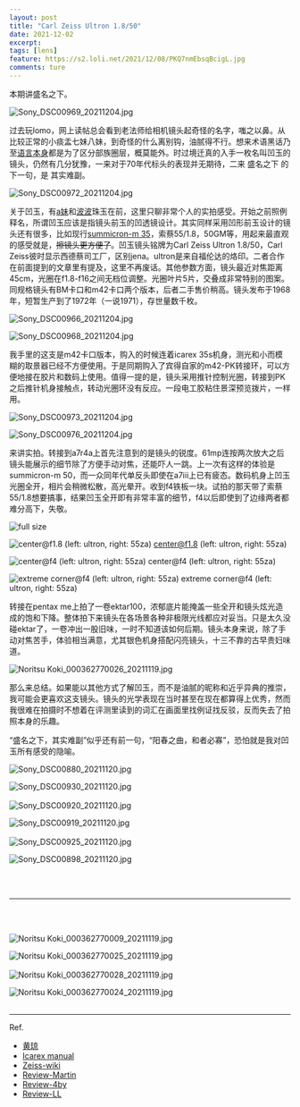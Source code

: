 ```yaml
---
layout: post
title: "Carl Zeiss Ultron 1.8/50"
date: 2021-12-02
excerpt: 
tags: [lens]
feature: https://s2.loli.net/2021/12/08/PKQ7nmEbsqBcigL.jpg
comments: ture
---
```



本期讲盛名之下。

![Sony_DSC00969_20211204.jpg](https://s2.loli.net/2021/12/08/E2CYgzUoFMPXJpG.jpg)

过去玩lomo，网上读帖总会看到老法师给相机镜头起奇怪的名字，嗤之以鼻。从比较正常的小痰盂七妹八妹，到奇怪的什么离别钩，油腻得不行。想来术语黑话乃至[语言本身](https://www.merriam-webster.com/dictionary/shibboleth#:~:text=Thesaurus%20for%20More%C2%A0-,Did%20you%20know%3F,-The%20Bible%27s%20Book)都是为了区分部族圈层，概莫能外。时过境迁真的入手一枚名叫凹玉的镜头，仍然有几分犹豫，一来对于70年代标头的表现并无期待，二来 盛名之下 的下一句，是 其实难副。

![Sony_DSC00972_20211204.jpg](https://s2.loli.net/2021/12/08/jzl9tTxh8PIUoFB.jpg)

关于凹玉，有[a妹](https://weibo.com/ttarticle/p/show?id=2309634590025516908756)和[波波](https://www.wavechaser.xyz/optics-imaging/2019/12/ultron50)珠玉在前，这里只聊非常个人的实拍感受。开始之前照例释名，所谓凹玉应该是指镜头前玉的凹透镜设计。其实同样采用凹形前玉设计的镜头还有很多，比如现行[summicron-m 35](https://taikwai.github.io/35cron/)，索蔡55/1.8，50GM等，用起来最直观的感受就是，~~擦镜头更方便了~~。凹玉镜头铭牌为Carl Zeiss Ultron 1.8/50，Carl Zeiss彼时显示西德蔡司工厂，区别jena。ultron是来自福伦达的烙印。二者合作在前面提到的文章里有提及，这里不再废话。其他参数方面，镜头最近对焦距离45cm，光圈在f1.8-f16之间无档位调整。光圈叶片5片，交叠成非常特别的图案。同规格镜头有BM卡口和m42卡口两个版本，后者二手售价稍高。镜头发布于1968年，短暂生产到了1972年（一说1971），存世量数千枚。

![Sony_DSC00966_20211204.jpg](https://s2.loli.net/2021/12/08/VlKNhxtXdn9PrFU.jpg)

![Sony_DSC00968_20211204.jpg](https://s2.loli.net/2021/12/08/PKQ7nmEbsqBcigL.jpg)

我手里的这支是m42卡口版本，购入的时候连着icarex 35s机身，测光和小而模糊的取景器已经不方便使用。于是同期购入了宾得自家的m42-PK转接环，可以方便地接在胶片和数码上使用。值得一提的是，镜头采用推针控制光圈，转接到PK之后推针机身接触点，转动光圈环没有反应。一段电工胶粘住景深预览拨片，一样用。

![Sony_DSC00973_20211204.jpg](https://s2.loli.net/2021/12/08/WPxYZcoAMRya7BI.jpg)

![Sony_DSC00976_20211204.jpg](https://s2.loli.net/2021/12/08/qzr6S4mO715sFVG.jpg)

来讲实拍。转接到a7r4a上首先注意到的是镜头的锐度。61mp连按两次放大之后镜头能展示的细节除了方便手动对焦，还能吓人一跳。上一次有这样的体验是summicron-m 50，而一众同年代单反头即使在a7iii上已有疲态。数码机身上凹玉光圈全开，相片会稍微松散，高光晕开。收到f4铁板一块。试拍的那天带了索蔡55/1.8想要搞事，结果凹玉全开即有非常丰富的细节，f4以后即使到了边缘两者都难分高下，失敬。

![full size](https://s2.loli.net/2021/12/08/yRNeoG9Hju2xsF5.jpg)

![center@f1.8 (left: ultron, right: 55za)](https://s2.loli.net/2021/12/08/ruSebhtPnkw32g7.png)
center@f1.8 (left: ultron, right: 55za)

![center@f4 (left: ultron, right: 55za)](https://s2.loli.net/2021/12/08/tOC5VoU3KjGNHqQ.png)
center@f4 (left: ultron, right: 55za)

![extreme corner@f4 (left: ultron, right: 55za)](https://s2.loli.net/2021/12/08/ZyKL4A9mIiCcqe6.png)
extreme corner@f4 (left: ultron, right: 55za)

转接在pentax me上拍了一卷ektar100，浓郁底片能掩盖一些全开和镜头炫光造成的饱和下降。整体拍下来镜头在各场景各种非极限光线都应对妥当。只是太久没碰ektar了，一卷冲出一股旧味，一时不知道该如何后期。镜头本身来说，除了手动对焦苦手，体验相当满意，尤其银色机身搭配闪亮镜头，十三不靠的古早贵妇味道。

![Noritsu Koki_000362770026_20211119.jpg](https://s2.loli.net/2021/12/08/EjdVJxOZnpe6aqr.jpg)

那么来总结。如果能以其他方式了解凹玉，而不是油腻的昵称和近乎异典的推崇，我可能会更喜欢这支镜头。镜头的光学表现在当时甚至在现在都算得上优秀，然而我很难在拍摄时不想着在评测里读到的词汇在画面里找例证找反驳，反而失去了拍照本身的乐趣。

“盛名之下，其实难副”似乎还有前一句，“阳春之曲，和者必寡”，恐怕就是我对凹玉所有感受的隐喻。

![Sony_DSC00880_20211120.jpg](https://s2.loli.net/2021/12/08/6R728rGJEA3NYXt.jpg)

![Sony_DSC00930_20211120.jpg](https://s2.loli.net/2021/12/08/Br1pDdPEYmROlUj.jpg)
<br>
<br>
![Sony_DSC00920_20211120.jpg](https://s2.loli.net/2021/12/08/jGFx2VBdeqwiW5N.jpg)

![Sony_DSC00919_20211120.jpg](https://s2.loli.net/2021/12/08/HtxZlANJsOeWb7h.jpg)
<br>
<br>
![Sony_DSC00925_20211120.jpg](https://s2.loli.net/2021/12/08/qP4kJ9wVhiUo8Bl.jpg)

![Sony_DSC00898_20211120.jpg](https://s2.loli.net/2021/12/08/ejUmwc2Fq5VBptg.jpg)

<br>
<br>

---

<br>
<br>

![Noritsu Koki_000362770009_20211119.jpg](https://s2.loli.net/2021/12/08/TcBRNu6y1QrXPO8.jpg)

![Noritsu Koki_000362770025_20211119.jpg](https://s2.loli.net/2021/12/08/AgD7rtL2WGwIURH.jpg)
<br>
<br>
![Noritsu Koki_000362770028_20211119.jpg](https://s2.loli.net/2021/12/08/HIkfrD4CQN3YtTP.jpg)

![Noritsu Koki_000362770024_20211119.jpg](https://s2.loli.net/2021/12/08/Ht64C2PEZr8oRTu.jpg)
<br>
<br>

---

Ref.

- [黄琼](https://zh.m.wikisource.org/zh-hans/%E5%BE%8C%E6%BC%A2%E6%9B%B8/%E5%8D%B761#:~:text=%E8%80%85%E6%98%93%E6%B1%A1%E3%80%82%E2%80%99-,%E9%98%B3%E6%98%A5%E4%B9%8B%E6%9B%B2%EF%BC%8C%E5%92%8C%E8%80%85%E5%BF%85%E5%AF%A1%EF%BC%8C%E7%9B%9B%E5%90%8D%E4%B9%8B%E4%B8%8B%EF%BC%8C%E5%85%B6%E5%AE%9E%E9%9A%BE%E5%89%AF,-%E3%80%82%5B%E5%9B%9B%5D%E8%BF%91%E9%B2%81)
- [Icarex manual](https://www.butkus.org/chinon/zeiss_ikon/zeiss_ikon_icarex/zeiss_ikon_icarex.htm)
- [Zeiss-wiki](https://en.wikipedia.org/wiki/Carl_Zeiss_AG)
- [Review-Martin](https://medium.com/@martiniphoto/zeiss-50mm-f1-8-ultron-review-180ab82aa020)
- [Review-4by](https://fourbillionyears.org/carl-zeiss-ultron-50mm-f-1-8/)
- [Review-LL](https://lenslegend.com/carl-zeiss-ultron-50mm-f1-8-lens-review/)
